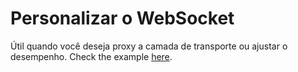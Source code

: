 # Personalizar o WebSocket

Útil quando você deseja proxy a camada de transporte ou ajustar o desempenho. Check the example [here](https://github.com/go-rod/rod/blob/main/lib/examples/custom-websocket/main.go).
